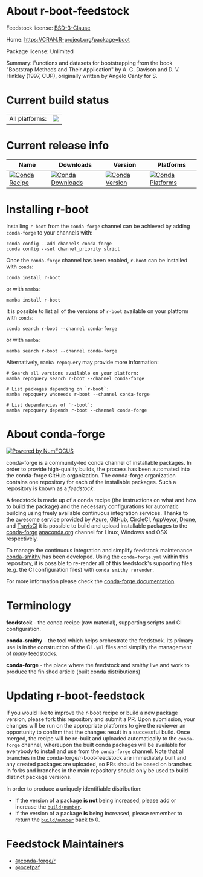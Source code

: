 About r-boot-feedstock
======================

Feedstock license: [BSD-3-Clause](https://github.com/conda-forge/r-boot-feedstock/blob/main/LICENSE.txt)

Home: https://CRAN.R-project.org/package=boot

Package license: Unlimited

Summary: Functions and datasets for bootstrapping from the book "Bootstrap Methods and Their Application" by A. C. Davison and  D. V. Hinkley (1997, CUP), originally written by Angelo Canty for S.

Current build status
====================


<table><tr><td>All platforms:</td>
    <td>
      <a href="https://dev.azure.com/conda-forge/feedstock-builds/_build/latest?definitionId=1011&branchName=main">
        <img src="https://dev.azure.com/conda-forge/feedstock-builds/_apis/build/status/r-boot-feedstock?branchName=main">
      </a>
    </td>
  </tr>
</table>

Current release info
====================

| Name | Downloads | Version | Platforms |
| --- | --- | --- | --- |
| [![Conda Recipe](https://img.shields.io/badge/recipe-r--boot-green.svg)](https://anaconda.org/conda-forge/r-boot) | [![Conda Downloads](https://img.shields.io/conda/dn/conda-forge/r-boot.svg)](https://anaconda.org/conda-forge/r-boot) | [![Conda Version](https://img.shields.io/conda/vn/conda-forge/r-boot.svg)](https://anaconda.org/conda-forge/r-boot) | [![Conda Platforms](https://img.shields.io/conda/pn/conda-forge/r-boot.svg)](https://anaconda.org/conda-forge/r-boot) |

Installing r-boot
=================

Installing `r-boot` from the `conda-forge` channel can be achieved by adding `conda-forge` to your channels with:

```
conda config --add channels conda-forge
conda config --set channel_priority strict
```

Once the `conda-forge` channel has been enabled, `r-boot` can be installed with `conda`:

```
conda install r-boot
```

or with `mamba`:

```
mamba install r-boot
```

It is possible to list all of the versions of `r-boot` available on your platform with `conda`:

```
conda search r-boot --channel conda-forge
```

or with `mamba`:

```
mamba search r-boot --channel conda-forge
```

Alternatively, `mamba repoquery` may provide more information:

```
# Search all versions available on your platform:
mamba repoquery search r-boot --channel conda-forge

# List packages depending on `r-boot`:
mamba repoquery whoneeds r-boot --channel conda-forge

# List dependencies of `r-boot`:
mamba repoquery depends r-boot --channel conda-forge
```


About conda-forge
=================

[![Powered by
NumFOCUS](https://img.shields.io/badge/powered%20by-NumFOCUS-orange.svg?style=flat&colorA=E1523D&colorB=007D8A)](https://numfocus.org)

conda-forge is a community-led conda channel of installable packages.
In order to provide high-quality builds, the process has been automated into the
conda-forge GitHub organization. The conda-forge organization contains one repository
for each of the installable packages. Such a repository is known as a *feedstock*.

A feedstock is made up of a conda recipe (the instructions on what and how to build
the package) and the necessary configurations for automatic building using freely
available continuous integration services. Thanks to the awesome service provided by
[Azure](https://azure.microsoft.com/en-us/services/devops/), [GitHub](https://github.com/),
[CircleCI](https://circleci.com/), [AppVeyor](https://www.appveyor.com/),
[Drone](https://cloud.drone.io/welcome), and [TravisCI](https://travis-ci.com/)
it is possible to build and upload installable packages to the
[conda-forge](https://anaconda.org/conda-forge) [anaconda.org](https://anaconda.org/)
channel for Linux, Windows and OSX respectively.

To manage the continuous integration and simplify feedstock maintenance
[conda-smithy](https://github.com/conda-forge/conda-smithy) has been developed.
Using the ``conda-forge.yml`` within this repository, it is possible to re-render all of
this feedstock's supporting files (e.g. the CI configuration files) with ``conda smithy rerender``.

For more information please check the [conda-forge documentation](https://conda-forge.org/docs/).

Terminology
===========

**feedstock** - the conda recipe (raw material), supporting scripts and CI configuration.

**conda-smithy** - the tool which helps orchestrate the feedstock.
                   Its primary use is in the construction of the CI ``.yml`` files
                   and simplify the management of *many* feedstocks.

**conda-forge** - the place where the feedstock and smithy live and work to
                  produce the finished article (built conda distributions)


Updating r-boot-feedstock
=========================

If you would like to improve the r-boot recipe or build a new
package version, please fork this repository and submit a PR. Upon submission,
your changes will be run on the appropriate platforms to give the reviewer an
opportunity to confirm that the changes result in a successful build. Once
merged, the recipe will be re-built and uploaded automatically to the
`conda-forge` channel, whereupon the built conda packages will be available for
everybody to install and use from the `conda-forge` channel.
Note that all branches in the conda-forge/r-boot-feedstock are
immediately built and any created packages are uploaded, so PRs should be based
on branches in forks and branches in the main repository should only be used to
build distinct package versions.

In order to produce a uniquely identifiable distribution:
 * If the version of a package **is not** being increased, please add or increase
   the [``build/number``](https://docs.conda.io/projects/conda-build/en/latest/resources/define-metadata.html#build-number-and-string).
 * If the version of a package **is** being increased, please remember to return
   the [``build/number``](https://docs.conda.io/projects/conda-build/en/latest/resources/define-metadata.html#build-number-and-string)
   back to 0.

Feedstock Maintainers
=====================

* [@conda-forge/r](https://github.com/conda-forge/r/)
* [@ocefpaf](https://github.com/ocefpaf/)

